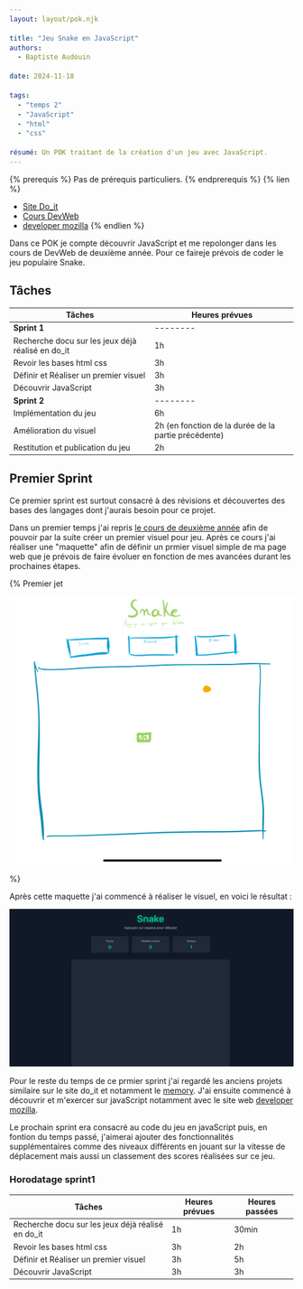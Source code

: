 ```yaml
---
layout: layout/pok.njk

title: "Jeu Snake en JavaScript"
authors:
  - Baptiste Audouin

date: 2024-11-18

tags: 
  - "temps 2"
  - "JavaScript"
  - "html"
  - "css"

résumé: Un POK traitant de la création d'un jeu avec JavaScript.
---
```


{% prerequis %}
Pas de prérequis particuliers.
{% endprerequis %}
{% lien %}
 - [Site Do_it](https://francoisbrucker.github.io/do-it/)
 - [Cours DevWeb](https://francoisbrucker.github.io/cours_informatique/enseignements/ecm/2A/option-web/)
 - [developer mozilla](https://developer.mozilla.org/en-US/)
{% endlien %}

Dans ce POK je compte découvrir JavaScript et me repolonger dans les cours de DevWeb de deuxième année. Pour ce faireje prévois de coder le jeu populaire Snake.


## Tâches

| Tâches | Heures prévues |
| --------|-------- |
| **Sprint 1**|-------- |
| Recherche docu  sur les jeux déjà réalisé en do_it | 1h |
| Revoir les bases html css | 3h |
| Définir et Réaliser un premier visuel | 3h |
| Découvrir JavaScript | 3h |
| **Sprint 2**|-------- |
| Implémentation du jeu | 6h |
| Amélioration du visuel | 2h (en fonction de la durée de la partie précédente) |
| Restitution et publication du jeu | 2h |


## Premier Sprint

Ce premier sprint est surtout consacré à des révisions et découvertes des bases des langages dont j'aurais besoin pour ce projet.

Dans un premier temps j'ai repris [le cours de deuxième année](https://francoisbrucker.github.io/cours_informatique/enseignements/ecm/2A/option-web/) afin de pouvoir par la suite créer un premier visuel pour jeu. 
Après ce cours j'ai réaliser une "maquette" afin de définir un prmier visuel simple de ma page web que je prévois de faire évoluer en fonction de mes avancées durant les prochaines étapes.

{% Premier jet

 <div><img src="./images/maquette_snake.jpeg"></div>

%}

Après cette maquette j'ai commencé à réaliser le visuel, en voici le résultat :

 <div><img src="./images/snake_visuel_1.png"></div>

Pour le reste du temps de ce prmier sprint j'ai regardé les anciens projets similaire sur le site do_it et notamment le [memory](https://francoisbrucker.github.io/do-it/promos/2023-2024/William%20Lalanne/pok/temps-1/). J'ai ensuite commencé à découvrir et m'exercer sur javaScript notamment avec le site web [developer mozilla](https://developer.mozilla.org/en-US/).

Le prochain sprint era consacré au code du jeu en javaScript puis, en fontion du temps passé, j'aimerai ajouter des fonctionnalités supplémentaires comme des niveaux différents en jouant sur la vitesse de déplacement mais aussi un classement des scores réalisées sur ce jeu.

### Horodatage sprint1
| Tâches | Heures prévues | Heures passées |
| --------|-------- |-------- |
| Recherche docu  sur les jeux déjà réalisé en do_it | 1h | 30min |
| Revoir les bases html css | 3h | 2h |
| Définir et Réaliser un premier visuel | 3h | 5h |
| Découvrir JavaScript | 3h | 3h |
